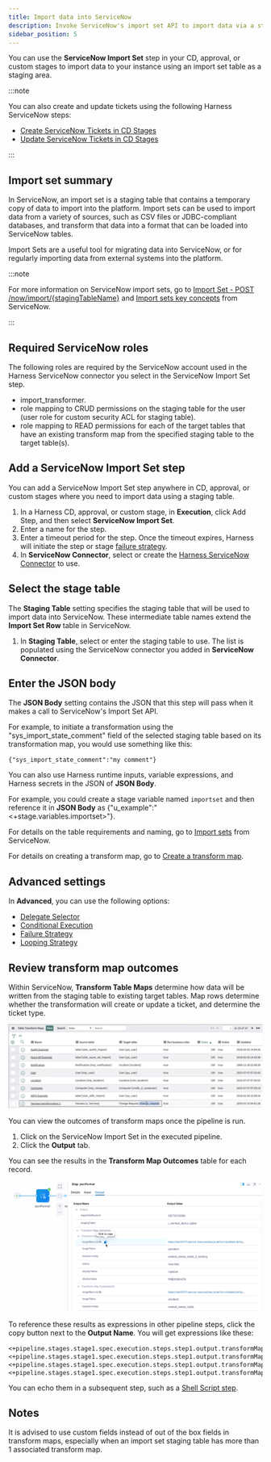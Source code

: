 ```yaml
---
title: Import data into ServiceNow
description: Invoke ServiceNow's import set API to import data via a staging table.
sidebar_position: 5
---
```


You can use the **ServiceNow Import Set** step in your CD, approval, or custom stages to import data to your instance using an import set table as a staging area.

:::note

You can also create and update tickets using the following Harness ServiceNow steps:

- [Create ServiceNow Tickets in CD Stages](create-service-now-tickets-in-cd-stages.md)
- [Update ServiceNow Tickets in CD Stages](update-service-now-tickets-in-cd-stages.md)

:::

## Import set summary

In ServiceNow, an import set is a staging table that contains a temporary copy of data to import into the platform. Import sets can be used to import data from a variety of sources, such as CSV files or JDBC-compliant databases, and transform that data into a format that can be loaded into ServiceNow tables.

Import Sets are a useful tool for migrating data into ServiceNow, or for regularly importing data from external systems into the platform.

:::note

For more information on ServiceNow import sets, go to [Import Set - POST /now/import/{stagingTableName}](https://docs.servicenow.com/bundle/quebec-application-development/page/integrate/inbound-rest/concept/c_ImportSetAPI.html#import-POST) and [Import sets key concepts](https://docs.servicenow.com/en-US/bundle/tokyo-platform-administration/page/administer/import-sets/concept/c_ImportSetsKeyConcepts.html) from ServiceNow.

:::

## Required ServiceNow roles

The following roles are required by the ServiceNow account used in the Harness ServiceNow connector you select in the ServiceNow Import Set step.

- import_transformer.
- role mapping to CRUD permissions on the staging table for the user (user role for custom security ACL for staging table).
- role mapping to READ permissions for each of the target tables that have an existing transform map from the specified staging table to the target table(s).

## Add a ServiceNow Import Set step

You can add a ServiceNow Import Set step anywhere in CD, approval, or custom stages where you need to import data using a staging table.

1. In a Harness CD, approval, or custom stage, in **Execution**, click Add Step, and then select **ServiceNow Import Set**.
2. Enter a name for the step.
3. Enter a timeout period for the step. Once the timeout expires, Harness will initiate the step or stage [failure strategy](../../../platform/Pipelines/8_Pipelines/../../8_Pipelines/define-a-failure-strategy-on-stages-and-steps.md).
4. In **ServiceNow Connector**, select or create the [Harness ServiceNow Connector](../../../platform/7_Connectors/connect-to-service-now.md) to use.

## Select the stage table

The **Staging Table** setting specifies the staging table that will be used to import data into ServiceNow. These intermediate table names extend the **Import Set Row** table in ServiceNow. 

1. In **Staging Table**, select or enter the staging table to use. The list is populated using the ServiceNow connector you added in **ServiceNow Connector**.


## Enter the JSON body

The **JSON Body** setting contains the JSON that this step will pass when it makes a call to ServiceNow's Import Set API. 

For example, to initiate a transformation using the "sys_import_state_comment" field of the selected staging table based on its transformation map, you would use something like this:

```
{"sys_import_state_comment":"my comment"}
```

You can also use Harness runtime inputs, variable expressions, and Harness secrets in the JSON of **JSON Body**. 

For example, you could create a stage variable named `importset` and then reference it in **JSON Body** as {"u_example":"<+stage.variables.importset>"}.

For details on the table requirements and naming, go to [Import sets](https://docs.servicenow.com/en-US/bundle/tokyo-platform-administration/page/administer/import-sets/reference/import-sets-landing-page.html) from ServiceNow.

For details on creating a transform map, go to [Create a transform map](https://docs.servicenow.com/bundle/tokyo-platform-administration/page/script/server-scripting/task/t_CreateATransformMap.html). 

## Advanced settings

In **Advanced**, you can use the following options:

* [Delegate Selector](../../../platform/2_Delegates/delegate-guide/select-delegates-with-selectors.md)
* [Conditional Execution](../../../platform/8_Pipelines/w_pipeline-steps-reference/step-skip-condition-settings.md)
* [Failure Strategy](../../../platform/8_Pipelines/w_pipeline-steps-reference/step-failure-strategy-settings.md)
* [Looping Strategy](../../..//platform/8_Pipelines/looping-strategies-matrix-repeat-and-parallelism.md)



## Review transform map outcomes

Within ServiceNow, **Transform Table Maps** determine how data will be written from the staging table to existing target tables. Map rows determine whether the transformation will create or update a ticket, and determine the ticket type.

![Transform Table Maps](static/servicenow-transform-table.png)

You can view the outcomes of transform maps once the pipeline is run.

1. Click on the ServiceNow Import Set in the executed pipeline.
2. Click the **Output** tab.

You can see the results in the **Transform Map Outcomes** table for each record.

![Transform Map Outcomes](static/servicenow-outputs.png)

To reference these results as expressions in other pipeline steps, click the copy button next to the **Output Name**. You will get expressions like these:

```
<+pipeline.stages.stage1.spec.execution.steps.step1.output.transformMapOutcomes[0].transformMap>
<+pipeline.stages.stage1.spec.execution.steps.step1.output.transformMapOutcomes[0].status>
<+pipeline.stages.stage1.spec.execution.steps.step1.output.transformMapOutcomes[1].transformMap>
<+pipeline.stages.stage1.spec.execution.steps.step1.output.transformMapOutcomes[1].status>
```

You can echo them in a subsequent step, such as a [Shell Script step](../../cd-execution/cd-general-steps/using-shell-scripts.md).

## Notes

It is advised to use custom fields instead of out of the box fields in transform maps, especially when an import set staging table has more than 1 associated transform map.
